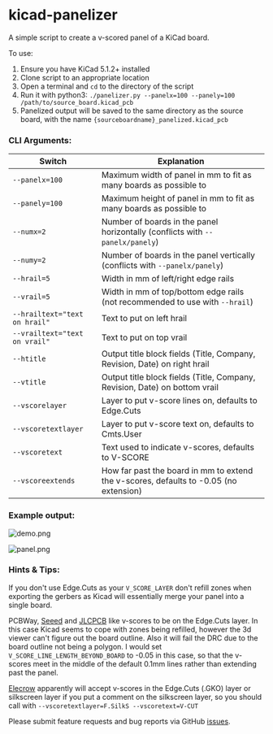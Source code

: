 # kicad-panelizer
A simple script to create a v-scored panel of a KiCad board.

To use:
1. Ensure you have KiCad 5.1.2+ installed
2. Clone script to an appropriate location
3. Open a terminal and `cd` to the directory of the script
4. Run it with python3: `./panelizer.py --panelx=100 --panely=100 /path/to/source_board.kicad_pcb` 
5. Panelized output will be saved to the same directory as the source board, with the name `{sourceboardname}_panelized.kicad_pcb`

### CLI Arguments:

Switch | Explanation
------ | -----------
```--panelx=100``` | Maximum width of panel in mm to fit as many boards as possible to
```--panely=100``` | Maximum height of panel in mm to fit as many boards as possible to
```--numx=2``` | Number of boards in the panel horizontally (conflicts with ```--panelx/panely```)
```--numy=2``` | Number of boards in the panel vertically (conflicts with ```--panelx/panely```)
```--hrail=5``` | Width in mm of left/right edge rails
```--vrail=5``` | Width in mm of top/bottom edge rails (not recommended to use with ```--hrail```)
```--hrailtext="text on hrail"``` | Text to put on left hrail
```--vrailtext="text on vrail"``` | Text to put on top vrail
```--htitle``` | Output title block fields (Title, Company, Revision, Date) on right hrail
```--vtitle``` | Output title block fields (Title, Company, Revision, Date) on bottom vrail
```--vscorelayer``` | Layer to put v-score lines on, defaults to Edge.Cuts
```--vscoretextlayer``` | Layer to put v-score text on, defaults to Cmts.User
```--vscoretext``` | Text used to indicate v-scores, defaults to V-SCORE
```--vscoreextends``` | How far past the board in mm to extend the v-scores, defaults to -0.05 (no extension)

### Example output:

![demo.png](demo.png)

![panel.png](demo.png)

### Hints & Tips:

If you don't use Edge.Cuts as your ```V_SCORE_LAYER``` don't refill zones when exporting the gerbers as Kicad will essentially merge your panel into a single board.

PCBWay, [Seeed](http://support.seeedstudio.com/knowledgebase/articles/388503-what-are-the-pcb-panelization-rules
) and [JLCPCB](https://support.jlcpcb.com/article/49-pcb-panelization
) like v-scores to be on the Edge.Cuts layer. In this case Kicad seems to cope with zones being refilled, however the 3d viewer can't figure out the board outline. Also it will fail the DRC due to the board outline not being a polygon. I would set ```V_SCORE_LINE_LENGTH_BEYOND_BOARD``` to -0.05 in this case, so that the v-scores meet in the middle of the default 0.1mm lines rather than extending past the panel.

[Elecrow](https://www.elecrow.com/download/How-to-Reduce-Cost-with-Panelizing-Service.pdf) apparently will accept v-scores in the Edge.Cuts (.GKO) layer or silkscreen layer if you put a comment on the silkscreen layer, so you should call with ```--vscoretextlayer=F.SilkS --vscoretext=V-CUT```

Please submit feature requests and bug reports via GitHub [issues](https://github.com/sej7278/kicad-panelizer/issues).
